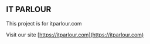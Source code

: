 ## IT PARLOUR

This project is for itparlour.com

Visit our site [https://itparlour.com](https://itparlour.com)

